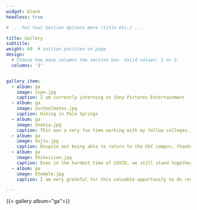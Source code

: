 ```yaml
---
widget: blank
headless: true

# ... Put Your Section Options Here (title etc.) ...

title: Gallery
subtitle:
weight: 60  # section position on page
design:
  # Choose how many columns the section has. Valid values: 1 or 2.
  columns: '2'


gallery_item: 
  - album: ga
    image: 1spe.jpg
    caption: I am currently interning at Sony Pictures Entertainment
  - album: ga
    image: 2schoolmates.jpg
    caption: Hiking in Palm Springs
  - album: ga
    image: 3nokia.jpg
    caption: This was a very fun time working with my fellow colleges.
  - album: ga
    image: 4sjtu.jpg
    caption: Despite not being able to return to the USC campus, thanks to SJTU, we had a very enjoyable semester.
  - album: ga
    image: 5hikvision.jpg
    caption: Even in the hardest time of COVID, we still stand together, work together.
  - album: ga
    image: 6temple.jpg
    caption: I am very grateful for this valuable opportunity to do research with Professor Du.

---
```

{{< gallery album="ga">}}

